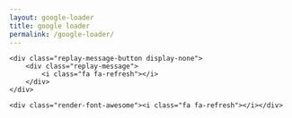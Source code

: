 ```yaml
---
layout: google-loader
title: google loader
permalink: /google-loader/
---
```


<div class="body">
	<div id="loading-container">
		<div id="loading-circles-container">
			<div id="loading-circle-1">
				<div id="loading-inner-circle-1" class="loading-inner-circle display-none"></div>
				<div id="loading-inner-circle-11" class="loading-inner-circle display-none"></div>
			</div>
			<div id="loading-circle-2">
				<div id="loading-inner-circle-2" class="loading-inner-circle display-none"></div>
				<div id="loading-inner-circle-22" class="loading-inner-circle display-none"></div>
			</div>
			<div id="loading-circle-3">
				<div id="loading-inner-circle-3" class="loading-inner-circle display-none"></div>
				<div id="loading-inner-circle-33" class="loading-inner-circle display-none"></div>
			</div>
			<div id="loading-circle-4">
				<div id="loading-inner-circle-4" class="loading-inner-circle display-none"></div>
				<div id="loading-inner-circle-44" class="loading-inner-circle display-none"></div>
			</div>
		</div>
	</div>
	
	<div class="replay-message-button display-none">
		<div class="replay-message">
			<i class="fa fa-refresh"></i>
		</div>
	</div>
	
	<div class="render-font-awesome"><i class="fa fa-refresh"></i></div>
	
</div>
    	
<script src="http://davemuench.com/js/jquery-2.0.0.min.js"></script>
<script src="http://davemuench.com/js/fastclick.js"></script>
<script src="http://davemuench.com/js/google-loader.js"></script>

<script>
	new Google_Loader();
</script>

</body>
